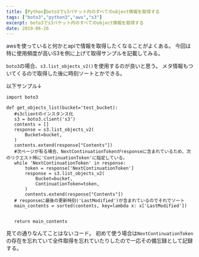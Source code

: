 ```yaml
---
title: [Python]boto3でs3バケット内のすべてのobject情報を取得する
tags: ["boto3","python3","aws","s3"]
excerpt: boto3でs3バケット内のすべてのobject情報を取得する
date: 2019-06-26
---
```


awsを使っていると何かとapiで情報を取得したくなることがよくある。
今回は特に使用頻度が高いS3を例に上げて取得サンプルを記載してみる。

 `boto3`の場合、`s3.list_objects_v2()`を使用するのが良いと思う。
 メタ情報もついてくるので取得した後に時刻ソートとかできる。

 以下サンプル↓
 ```python3
import boto3

def get_objects_list(bucket='test_bucket):
    #s3clientのインスタンス化
    s3 = boto3.client('s3')
    contents = []
    response = s3.list_objects_v2(
        Bucket=bucket,
    )
    contents.extend(response["Contents"])
    #次ページが有る場合、NextContinuationTokenがresponseに含まれているため、次のリクエスト時に'ContinuationToken'に指定している。
    while 'NextContinuationToken' in response:
        token = response['NextContinuationToken']
        response = s3.list_objects_v2(
            Bucket=bucket,
            ContinuationToken=token,
        )
        contents.extend(response["Contents"])
    # responseに最後の更新時刻('LastModified')が含まれているのでそれでソート
    main_contents = sorted(contents, key=lambda x: x['LastModified'])


    return main_contents
 ```

見ての通りなんてことはないコード。
初めて使う場合は`NextContinuationToken`の存在を忘れていて全件取得を忘れていたりしたので一応その備忘録として記録する。